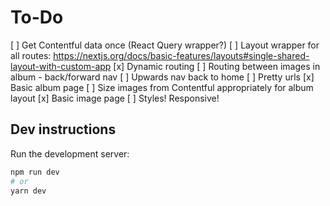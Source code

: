 # To-Do

[ ] Get Contentful data once (React Query wrapper?)
[ ] Layout wrapper for all routes: <https://nextjs.org/docs/basic-features/layouts#single-shared-layout-with-custom-app>
[x] Dynamic routing
[ ] Routing between images in album - back/forward nav
[ ] Upwards nav back to home
[ ] Pretty urls
[x] Basic album page
[ ] Size images from Contentful appropriately for album layout
[x] Basic image page
[ ] Styles! Responsive!

## Dev instructions

Run the development server:

```bash
npm run dev
# or
yarn dev
```
